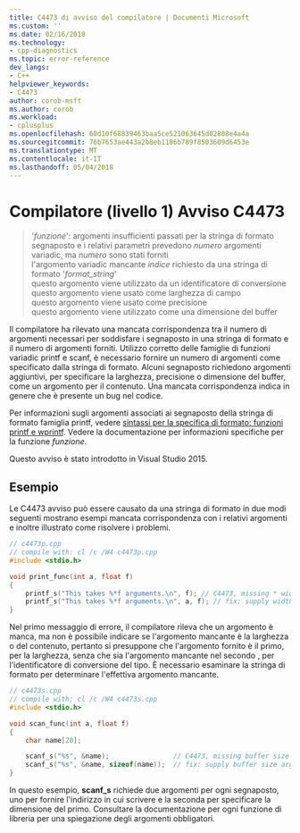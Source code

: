 ```yaml
---
title: C4473 di avviso del compilatore | Documenti Microsoft
ms.custom: ''
ms.date: 02/16/2018
ms.technology:
- cpp-diagnostics
ms.topic: error-reference
dev_langs:
- C++
helpviewer_keywords:
- C4473
author: corob-msft
ms.author: corob
ms.workload:
- cplusplus
ms.openlocfilehash: 60d10f68839463baa5ce521063645d02808e4a4a
ms.sourcegitcommit: 76b7653ae443a2b8eb1186b789f8503609d6453e
ms.translationtype: MT
ms.contentlocale: it-IT
ms.lasthandoff: 05/04/2018
---
```

# <a name="compiler-warning-level-1-c4473"></a>Compilatore (livello 1) Avviso C4473

> '*funzione*': argomenti insufficienti passati per la stringa di formato  
> segnaposto e i relativi parametri prevedono *numero* argomenti variadic, ma *numero* sono stati forniti  
> l'argomento variadic mancante *indice* richiesto da una stringa di formato '*format_string*'  
> questo argomento viene utilizzato da un identificatore di conversione  
> questo argomento viene usato come larghezza di campo  
> questo argomento viene usato come precisione  
> questo argomento viene utilizzato come una dimensione del buffer  

Il compilatore ha rilevato una mancata corrispondenza tra il numero di argomenti necessari per soddisfare i segnaposto in una stringa di formato e il numero di argomenti forniti. Utilizzo corretto delle famiglie di funzioni variadic printf e scanf, è necessario fornire un numero di argomenti come specificato dalla stringa di formato. Alcuni segnaposto richiedono argomenti aggiuntivi, per specificare la larghezza, precisione o dimensione del buffer, come un argomento per il contenuto. Una mancata corrispondenza indica in genere che è presente un bug nel codice.

Per informazioni sugli argomenti associati ai segnaposto della stringa di formato famiglia printf, vedere [sintassi per la specifica di formato: funzioni printf e wprintf](../../c-runtime-library/format-specification-syntax-printf-and-wprintf-functions.md). Vedere la documentazione per informazioni specifiche per la funzione *funzione*.

Questo avviso è stato introdotto in Visual Studio 2015.

## <a name="example"></a>Esempio

Le C4473 avviso può essere causato da una stringa di formato in due modi seguenti mostrano esempi mancata corrispondenza con i relativi argomenti e inoltre illustrato come risolvere i problemi.

```cpp
// c4473p.cpp
// compile with: cl /c /W4 c4473p.cpp
#include <stdio.h>

void print_func(int a, float f)
{
    printf_s("This takes %*f arguments.\n", f); // C4473, missing * width argument
    printf_s("This takes %*f arguments.\n", a, f); // fix: supply width argument
}
```

Nel primo messaggio di errore, il compilatore rileva che un argomento è manca, ma non è possibile indicare se l'argomento mancante è la larghezza o del contenuto, pertanto si presuppone che l'argomento fornito è il primo, per la larghezza, senza che sia l'argomento mancante nel secondo , per l'identificatore di conversione del tipo. È necessario esaminare la stringa di formato per determinare l'effettiva argomento mancante.

```cpp
// c4473s.cpp
// compile with: cl /c /W4 c4473s.cpp
#include <stdio.h>

void scan_func(int a, float f)
{
    char name[20];

    scanf_s("%s", &name);                // C4473, missing buffer size argument
    scanf_s("%s", &name, sizeof(name));  // fix: supply buffer size argument
}
```

In questo esempio, **scanf_s** richiede due argomenti per ogni segnaposto, uno per fornire l'indirizzo in cui scrivere e la seconda per specificare la dimensione del primo. Consultare la documentazione per ogni funzione di libreria per una spiegazione degli argomenti obbligatori.
